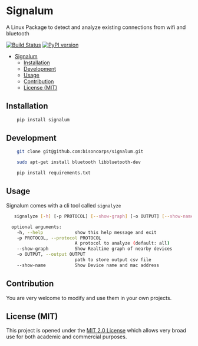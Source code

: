 # Signalum

A Linux Package to detect and analyze existing connections from wifi and bluetooth

[![Build Status](https://travis-ci.org/bisoncorps/signalum.svg?branch=master)](https://travis-ci.com/bisoncorps/signalum)
[![PyPI version](https://badge.fury.io/py/Signalum.svg)](https://badge.fury.io/py/Signalum)

- [Signalum](#signalum)
  - [Installation](#installation)
  - [Development](#development)
  - [Usage](#usage)
  - [Contribution](#contribution)
  - [License (MIT)](#license-mit)

## Installation

```bash
    pip install signalum
```

## Development

```bash
    git clone git@github.com:bisoncorps/signalum.git

    sudo apt-get install bluetooth libbluetooth-dev

    pip install requirements.txt

```



## Usage

Signalum comes with a cli tool called `signalyze`

```bash
   signalyze [-h] [-p PROTOCOL] [--show-graph] [-o OUTPUT] [--show-name]

  optional arguments:
    -h, --help            show this help message and exit
    -p PROTOCOL, --protocol PROTOCOL
                          A protocol to analyze (default: all)
    --show-graph          Show Realtime graph of nearby devices
    -o OUTPUT, --output OUTPUT
                          path to store output csv file
    --show-name           Show Device name and mac address

```


## Contribution

You are very welcome to modify and use them in your own projects.

## License (MIT)

This project is opened under the [MIT 2.0 License](https://github.com/bisoncorps/signalum/blob/master/LICENSE) which allows very broad use for both academic and commercial purposes.
